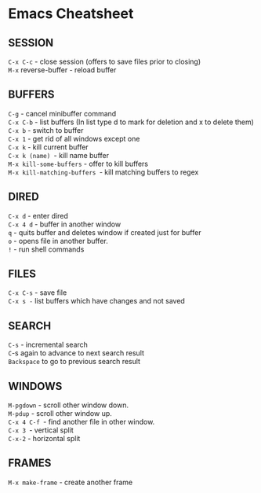 # Emacs Cheatsheet

## SESSION
`C-x C-c` - close session (offers to save files prior to closing) <br/>
`M-x` reverse-buffer - reload buffer <br/>

## BUFFERS
`C-g` - cancel minibuffer command <br/>
`C-x C-b` - list buffers (In list type d to mark for deletion and x to delete them)  <br/>
`C-x b` - switch to buffer <br/>
`C-x 1` - get rid of all windows except one <br/>
`C-x k` - kill current buffer <br/>
`C-x k (name) `- kill name buffer <br/>
`M-x kill-some-buffers` - offer to kill buffers <br/>
`M-x kill-matching-buffers `- kill matching buffers to regex <br/>


## DIRED
`C-x d` - enter dired <br/>
`C-x 4 d` - buffer in another window <br/>
`q` - quits buffer and deletes window if created just for buffer <br/>
`o` - opens file in another buffer. <br/>
`!` - run shell commands <br/>


## FILES
`C-x C-s` - save file <br/>
`C-x s -` list buffers which have changes and not saved <br/>

## SEARCH
`C-s` - incremental search <br/>
`C`-s again to advance to next search result <br/>
`Backspace` to go to previous search result <br/>

## WINDOWS
`M-pgdown` - scroll other window down. <br/>
`M-pdup` - scroll other window up. <br/>
`C-x 4 C-f `- find another file in other window. <br/>
`C-x 3 `- vertical split <br/>
`C-x-2` - horizontal split <br/>

## FRAMES
`M-x make-frame` - create another frame <br/>

